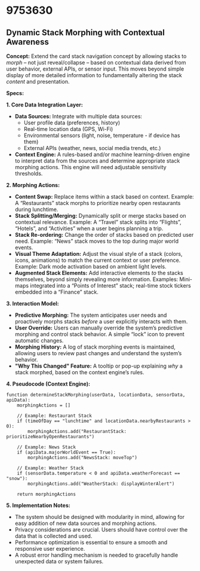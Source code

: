 # 9753630

## Dynamic Stack Morphing with Contextual Awareness

**Concept:** Extend the card stack navigation concept by allowing stacks to *morph* – not just reveal/collapse – based on contextual data derived from user behavior, external APIs, or sensor input. This moves beyond simple display of more detailed information to fundamentally altering the stack *content* and presentation.

**Specs:**

**1. Core Data Integration Layer:**

*   **Data Sources:** Integrate with multiple data sources:
    *   User profile data (preferences, history)
    *   Real-time location data (GPS, Wi-Fi)
    *   Environmental sensors (light, noise, temperature - if device has them)
    *   External APIs (weather, news, social media trends, etc.)
*   **Context Engine:** A rules-based and/or machine learning-driven engine to interpret data from the sources and determine appropriate stack morphing actions.  This engine will need adjustable sensitivity thresholds.

**2. Morphing Actions:**

*   **Content Swap:** Replace items within a stack based on context.  Example: A “Restaurants” stack morphs to prioritize nearby open restaurants during lunchtime.
*   **Stack Splitting/Merging:**  Dynamically split or merge stacks based on contextual relevance. Example: A “Travel” stack splits into “Flights”, “Hotels”, and “Activities” when a user begins planning a trip.
*   **Stack Re-ordering:** Change the order of stacks based on predicted user need. Example:  “News” stack moves to the top during major world events.
*   **Visual Theme Adaptation:** Adjust the visual style of a stack (colors, icons, animations) to match the current context or user preference. Example: Dark mode activation based on ambient light levels.
*   **Augmented Stack Elements:** Add interactive elements *to* the stacks themselves, beyond simply revealing more information. Examples: Mini-maps integrated into a “Points of Interest” stack; real-time stock tickers embedded into a “Finance” stack.

**3. Interaction Model:**

*   **Predictive Morphing:**  The system anticipates user needs and proactively morphs stacks *before* a user explicitly interacts with them.
*   **User Override:** Users can manually override the system’s predictive morphing and control stack behavior.  A simple “lock” icon to prevent automatic changes.
*   **Morphing History:**  A log of stack morphing events is maintained, allowing users to review past changes and understand the system’s behavior.
*    **"Why This Changed" Feature:** A tooltip or pop-up explaining *why* a stack morphed, based on the context engine’s rules.

**4. Pseudocode (Context Engine):**

```
function determineStackMorphing(userData, locationData, sensorData, apiData):
    morphingActions = []

    // Example: Restaurant Stack
    if (timeOfDay == "lunchtime" and locationData.nearbyRestaurants > 0):
        morphingActions.add("RestaurantStack: prioritizeNearbyOpenRestaurants")

    // Example: News Stack
    if (apiData.majorWorldEvent == True):
        morphingActions.add("NewsStack: moveTop")

    // Example: Weather Stack
    if (sensorData.temperature < 0 and apiData.weatherForecast == "snow"):
        morphingActions.add("WeatherStack: displayWinterAlert")

    return morphingActions
```

**5. Implementation Notes:**

*   The system should be designed with modularity in mind, allowing for easy addition of new data sources and morphing actions.
*   Privacy considerations are crucial.  Users should have control over the data that is collected and used.
*   Performance optimization is essential to ensure a smooth and responsive user experience.
*   A robust error handling mechanism is needed to gracefully handle unexpected data or system failures.